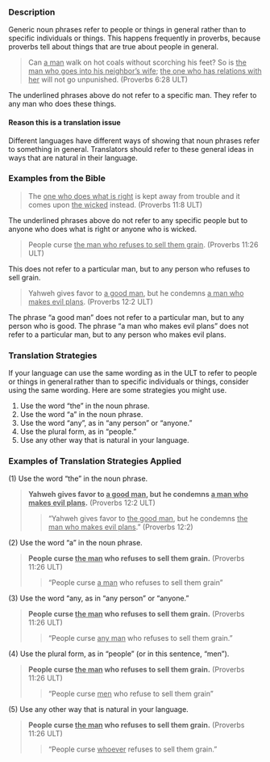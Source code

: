 

### Description

Generic noun phrases refer to people or things in general rather than to specific individuals or things. This happens frequently in proverbs, because proverbs tell about things that are true about people in general.

> Can <u>a man</u> walk on hot coals without scorching his feet?
> So is <u>the man who goes into his neighbor’s wife</u>;
> <u>the one who has relations with her</u> will not go unpunished. (Proverbs 6:28 ULT)

The underlined phrases above do not refer to a specific man. They refer to any man who does these things.

#### Reason this is a translation issue

Different languages have different ways of showing that noun phrases refer to something in general. Translators should refer to these general ideas in ways that are natural in their language.

### Examples from the Bible

> The <u>one who does what is right</u> is kept away from trouble and it comes upon <u>the wicked</u> instead. (Proverbs 11:8 ULT)

The underlined phrases above do not refer to any specific people but to anyone who does what is right or anyone who is wicked.

> People curse <u>the man who refuses to sell them grain</u>. (Proverbs 11:26 ULT)

This does not refer to a particular man, but to any person who refuses to sell grain.
> Yahweh gives favor to <u>a good man</u>, but he condemns <u>a man who makes evil plans</u>. (Proverbs 12:2 ULT)

The phrase “a good man” does not refer to a particular man, but to any person who is good. The phrase “a man who makes evil plans” does not refer to a particular man, but to any person who makes evil plans.

### Translation Strategies

If your language can use the same wording as in the ULT to refer to people or things in general rather than to specific individuals or things, consider using the same wording. Here are some strategies you might use.

1. Use the word “the” in the noun phrase.
1. Use the word “a” in the noun phrase.
1. Use the word “any”, as in “any person” or “anyone.”
1. Use the plural form, as in “people.”
1. Use any other way that is natural in your language.

### Examples of Translation Strategies Applied

(1) Use the word “the” in the noun phrase.

> **Yahweh gives favor to <u>a good man</u>, but he condemns <u>a man who makes evil plans</u>.** (Proverbs 12:2 ULT)
>> “Yahweh gives favor to <u>the good man</u>, but he condemns <u>the man who makes evil plans</u>.” (Proverbs 12:2)

(2) Use the word “a” in the noun phrase.

> **People curse <u>the man</u> who refuses to sell them grain.** (Proverbs 11:26 ULT)
>> “People curse <u>a man</u> who refuses to sell them grain”

(3) Use the word “any, as in “any person” or “anyone.”

> **People curse <u>the man</u> who refuses to sell them grain.** (Proverbs 11:26 ULT)
>> “People curse <u>any man</u> who refuses to sell them grain.”

(4) Use the plural form, as in “people” (or in this sentence, “men”).

> **People curse <u>the man</u> who refuses to sell them grain.** (Proverbs 11:26 ULT)
>> “People curse <u>men</u> who refuse to sell them grain”

(5) Use any other way that is natural in your language.

> **People curse <u>the man</u> who refuses to sell them grain.** (Proverbs 11:26 ULT)
>> “People curse <u>whoever</u> refuses to sell them grain.”


